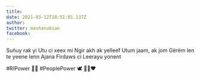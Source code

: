 ```yaml
---
title: 
date: 2021-03-12T18:51:01.137Z
author: 
twitter: mashanubian 
facebook: 
---
```


Suñuy rak yi 
Utu ci xeex mi 
Ngir akh ak yelleef 
Utum jaam, ak jom
Gërëm len te yeene lenn 
Ajana Firdaws ci
Leerayu yonent

#RIPower ✊🏿 
#PeoplePower 🕊️ 
💚💛❤️